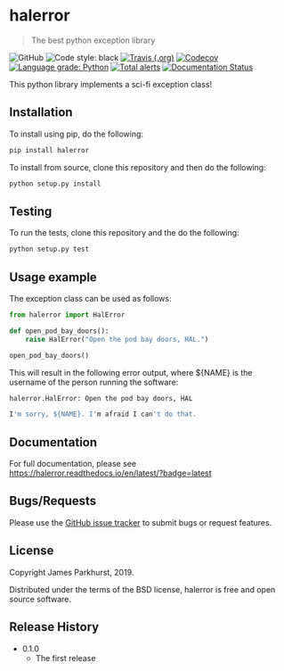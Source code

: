 # halerror
> The best python exception library

![GitHub](https://img.shields.io/github/license/jmp1985/halerror.svg)
![Code style: black](https://img.shields.io/badge/code%20style-black-000000.svg)
[![Travis (.org)](https://img.shields.io/travis/jmp1985/halerror.svg)](https://travis-ci.org/jmp1985/halerror)
[![Codecov](https://img.shields.io/codecov/c/github/jmp1985/halerror.svg)](https://codecov.io/gh/jmp1985/halerror)
[![Language grade: Python](https://img.shields.io/lgtm/grade/python/g/jmp1985/halerror.svg?logo=lgtm&logoWidth=18)](https://lgtm.com/projects/g/jmp1985/halerror/context:python)
[![Total alerts](https://img.shields.io/lgtm/alerts/g/jmp1985/halerror.svg?logo=lgtm&logoWidth=18)](https://lgtm.com/projects/g/jmp1985/halerror/alerts/)
[![Documentation Status](https://readthedocs.org/projects/halerror/badge/?version=latest)](https://halerror.readthedocs.io/en/latest/?badge=latest)

This python library implements a sci-fi exception class!

## Installation

To install using pip, do the following:

```sh
pip install halerror
```

To install from source, clone this repository and then do the following:

```sh
python setup.py install
```

## Testing

To run the tests, clone this repository and the do the following:

```sh
python setup.py test
```

## Usage example

The exception class can be used as follows:

```python
from halerror import HalError

def open_pod_bay_doors():
    raise HalError("Open the pod bay doors, HAL.")

open_pod_bay_doors()
```

This will result in the following error output, where ${NAME} is the username of the person running the software:

```sh
halerror.HalError: Open the pod bay doors, HAL

I'm sorry, ${NAME}. I'm afraid I can't do that.
```

## Documentation

For full documentation, please see https://halerror.readthedocs.io/en/latest/?badge=latest

## Bugs/Requests

Please use the [GitHub issue tracker](https://github.com/jmp1985/halerror/issues) to submit bugs or request features.

## License

Copyright James Parkhurst, 2019.

Distributed under the terms of the BSD license, halerror is free and open source software.

## Release History

* 0.1.0
  * The first release


